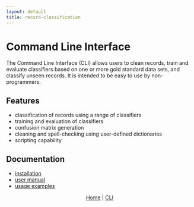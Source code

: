 ```yaml
---
layout: default
title: record-classification
---
```


# Command Line Interface

The Command Line Interface (CLI) allows users to clean records, train and evaluate classifiers based on
one or more gold standard data sets, and classify unseen records. It is intended to be easy to use by non-programmers.

## Features

- classification of records using a range of classifiers
- training and evaluation of classifiers
- confusion matrix generation
- cleaning and spell-checking using user-defined dictionaries
- scripting capability

## Documentation

- [installation](installation.html)
- [user manual](usage/)
- [usage examples](examples/)

<div style="text-align: center;">
    <a href="/">Home</a> | <a href="/cli/">CLI</a> 
</div>
